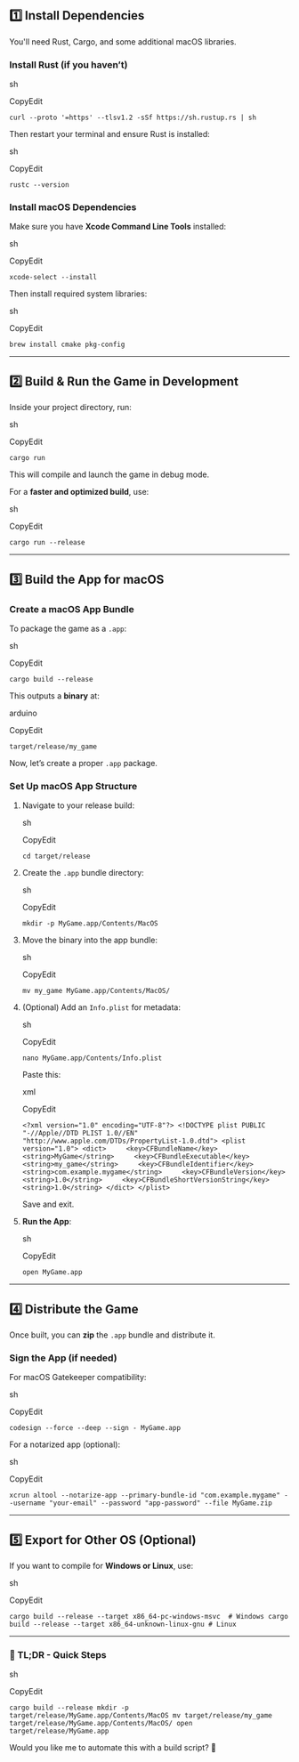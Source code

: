 ## **1️⃣ Install Dependencies**

You'll need Rust, Cargo, and some additional macOS libraries.

### **Install Rust (if you haven’t)**

sh

CopyEdit

`curl --proto '=https' --tlsv1.2 -sSf https://sh.rustup.rs | sh`

Then restart your terminal and ensure Rust is installed:

sh

CopyEdit

`rustc --version`

### **Install macOS Dependencies**

Make sure you have **Xcode Command Line Tools** installed:

sh

CopyEdit

`xcode-select --install`

Then install required system libraries:

sh

CopyEdit

`brew install cmake pkg-config`

---

## **2️⃣ Build & Run the Game in Development**

Inside your project directory, run:

sh

CopyEdit

`cargo run`

This will compile and launch the game in debug mode.

For a **faster and optimized build**, use:

sh

CopyEdit

`cargo run --release`

---

## **3️⃣ Build the App for macOS**

### **Create a macOS App Bundle**

To package the game as a `.app`:

sh

CopyEdit

`cargo build --release`

This outputs a **binary** at:

arduino

CopyEdit

`target/release/my_game`

Now, let’s create a proper `.app` package.

### **Set Up macOS App Structure**

1. Navigate to your release build:
    
    sh
    
    CopyEdit
    
    `cd target/release`
    
2. Create the `.app` bundle directory:
    
    sh
    
    CopyEdit
    
    `mkdir -p MyGame.app/Contents/MacOS`
    
3. Move the binary into the app bundle:
    
    sh
    
    CopyEdit
    
    `mv my_game MyGame.app/Contents/MacOS/`
    
4. (Optional) Add an `Info.plist` for metadata:
    
    sh
    
    CopyEdit
    
    `nano MyGame.app/Contents/Info.plist`
    
    Paste this:
    
    xml
    
    CopyEdit
    
    `<?xml version="1.0" encoding="UTF-8"?> <!DOCTYPE plist PUBLIC "-//Apple//DTD PLIST 1.0//EN" "http://www.apple.com/DTDs/PropertyList-1.0.dtd"> <plist version="1.0"> <dict>     <key>CFBundleName</key>     <string>MyGame</string>     <key>CFBundleExecutable</key>     <string>my_game</string>     <key>CFBundleIdentifier</key>     <string>com.example.mygame</string>     <key>CFBundleVersion</key>     <string>1.0</string>     <key>CFBundleShortVersionString</key>     <string>1.0</string> </dict> </plist>`
    
    Save and exit.
    
5. **Run the App**:
    
    sh
    
    CopyEdit
    
    `open MyGame.app`
    

---

## **4️⃣ Distribute the Game**

Once built, you can **zip** the `.app` bundle and distribute it.

### **Sign the App (if needed)**

For macOS Gatekeeper compatibility:

sh

CopyEdit

`codesign --force --deep --sign - MyGame.app`

For a notarized app (optional):

sh

CopyEdit

`xcrun altool --notarize-app --primary-bundle-id "com.example.mygame" --username "your-email" --password "app-password" --file MyGame.zip`

---

## **5️⃣ Export for Other OS (Optional)**

If you want to compile for **Windows or Linux**, use:

sh

CopyEdit

`cargo build --release --target x86_64-pc-windows-msvc  # Windows cargo build --release --target x86_64-unknown-linux-gnu # Linux`

---

### **🚀 TL;DR - Quick Steps**

sh

CopyEdit

`cargo build --release mkdir -p target/release/MyGame.app/Contents/MacOS mv target/release/my_game target/release/MyGame.app/Contents/MacOS/ open target/release/MyGame.app`

Would you like me to automate this with a build script? 🚀
